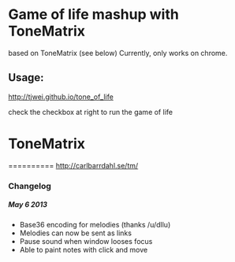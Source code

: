 # Game of life mashup with ToneMatrix
based on ToneMatrix (see below)
Currently, only works on chrome.
## Usage:

http://tjwei.github.io/tone_of_life

check the checkbox at right to run the game of life



# ToneMatrix
==========
http://carlbarrdahl.se/tm/

### Changelog
##### May 6 2013
* Base36 encoding for melodies (thanks /u/dllu)
* Melodies can now be sent as links
* Pause sound when window looses focus
* Able to paint notes with click and move